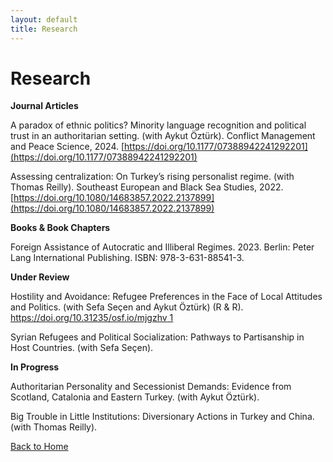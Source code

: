 ```yaml
---
layout: default
title: Research
---
```


# Research

**Journal Articles**

A paradox of ethnic politics? Minority language recognition and political trust in an authoritarian setting. (with Aykut Öztürk). Conflict Management and Peace Science, 2024. [https://doi.org/10.1177/07388942241292201](https://doi.org/10.1177/07388942241292201)

Assessing centralization: On Turkey’s rising personalist regime. (with Thomas Reilly). Southeast European and Black Sea Studies, 2022.
 [https://doi.org/10.1080/14683857.2022.2137899](https://doi.org/10.1080/14683857.2022.2137899)


**Books & Book Chapters**

Foreign Assistance of Autocratic and Illiberal Regimes. 2023. Berlin: Peter Lang International Publishing. ISBN: 978-3-631-88541-3.

**Under Review**

Hostility and Avoidance: Refugee Preferences in the Face of Local Attitudes and Politics. (with Sefa Seçen and Aykut Öztürk) (R & R).  [https://doi.org/10.31235/osf.io/mjgzhv 1](https://doi.org/10.31235/osf.io/mjgzh_v1)

Syrian Refugees and Political Socialization: Pathways to Partisanship in Host Countries. (with Sefa Seçen).

**In Progress**

Authoritarian Personality and Secessionist Demands: Evidence from Scotland, Catalonia and Eastern Turkey. (with Aykut Öztürk).

Big Trouble in Little Institutions: Diversionary Actions in Turkey and China. (with Thomas Reilly).

[Back to Home](index.md)
